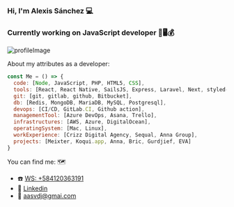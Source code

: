 ### Hi, I'm Alexis Sánchez :computer: 
### Currently working on JavaScript developer :1st_place_medal::desktop_computer::moneybag:

![profileImage](https://user-images.githubusercontent.com/13206614/107162701-687f5000-697b-11eb-85fe-ee630f1e2555.png)


About my attributes as a developer:

```js
const Me = () => {
  code: [Node, JavaScript, PHP, HTML5, CSS],
  tools: [React, React Native, SailsJS, Express, Laravel, Next, styled-components, hooks],
  git: [git, gitlab, github, Bitbucket],
  db: [Redis, MongoDB, MariaDB, MySQL, Postgresql],
  devops: [CI/CD, GitLab.CI, Github action],
  managementTool: [Azure DevOps, Asana, Trello],
  infrastructures: [AWS, Azure, DigitalOcean],
  operatingSystem: [Mac, Linux],
  workExperience: [Crizz Digital Agency, Sequal, Anna Group],
  projects: [Meixter, Koqui.app, Anna, Bric, Gurdjief, EVA]
}
```
You can find me: :world_map:
- :phone: [WS: +584120363191](https://wa.me/+584120363191)
- :briefcase: [Linkedin](https://www.linkedin.com/in/alexis-sanchez-73086211a/)
- :e-mail: [aasvdj@gmai.com](aasvdj@gmail.com)

<!--
**alexisprog/alexisprog** is a ✨ _special_ ✨ repository because its `README.md` (this file) appears on your GitHub profile.

Here are some ideas to get you started:

- 🔭 I’m currently working on ...
- 🌱 I’m currently learning ...
- 👯 I’m looking to collaborate on ...
- 🤔 I’m looking for help with ...
- 💬 Ask me about ...
- 📫 How to reach me: ...
- 😄 Pronouns: ...
- ⚡ Fun fact: ...
-->
